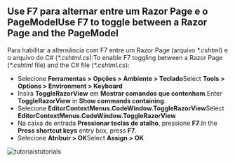 <a name="f7"></a>
## <a name="use-f7-to-toggle-between-a-razor-page-and-the-pagemodel"></a><span data-ttu-id="8a923-101">Use F7 para alternar entre um Razor Page e o PageModel</span><span class="sxs-lookup"><span data-stu-id="8a923-101">Use F7 to toggle between a Razor Page and the PageModel</span></span>

<span data-ttu-id="8a923-102">Para habilitar a alternância com F7 entre um Razor Page (arquivo *\*.cshtml*) e o arquivo do C# (*\*.cshtml.cs*):</span><span class="sxs-lookup"><span data-stu-id="8a923-102">To enable F7 toggling between a Razor Page (*\*.cshtml* file) and the C# file (*\*.cshtml.cs*):</span></span>

* <span data-ttu-id="8a923-103">Selecione **Ferramentas > Opções > Ambiente > Teclado**</span><span class="sxs-lookup"><span data-stu-id="8a923-103">Select **Tools > Options > Environment > Keyboard**</span></span>
* <span data-ttu-id="8a923-104">Insira **ToggleRazorView** em **Mostrar comandos que contenham**.</span><span class="sxs-lookup"><span data-stu-id="8a923-104">Enter **ToggleRazorView** in **Show commands containing**.</span></span>
* <span data-ttu-id="8a923-105">Selecione **EditorContextMenus.CodeWindow.ToggleRazorView**</span><span class="sxs-lookup"><span data-stu-id="8a923-105">Select **EditorContextMenus.CodeWindow.ToggleRazorView**</span></span>
* <span data-ttu-id="8a923-106">Na caixa de entrada **Pressionar teclas de atalho**, pressione **F7**.</span><span class="sxs-lookup"><span data-stu-id="8a923-106">In the **Press shortcut keys** entry box, press **F7**.</span></span>
* <span data-ttu-id="8a923-107">Selecione **Atribuir > OK**</span><span class="sxs-lookup"><span data-stu-id="8a923-107">Select **Assign > OK**</span></span>

![<span data-ttu-id="8a923-108">tutoriais</span><span class="sxs-lookup"><span data-stu-id="8a923-108">tutorials</span></span> ](~/tutorials/razor-pages/razor-pages-start/_static/F7.png)
<!-- 
![preceding instructions](~/includes/RP/_static/F7.png)

![_static/F7.pngs](_static/F7.png)
-->
